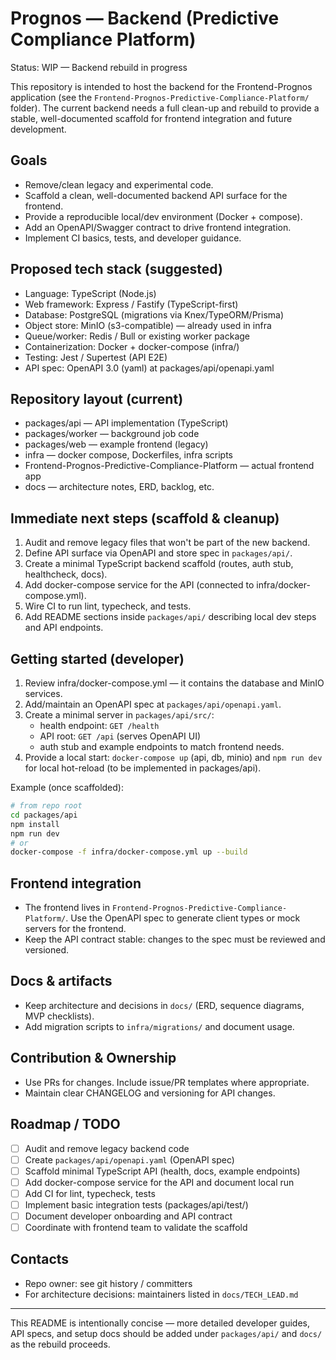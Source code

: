 # Prognos — Backend (Predictive Compliance Platform)

Status: WIP — Backend rebuild in progress

This repository is intended to host the backend for the Frontend-Prognos application (see the `Frontend-Prognos-Predictive-Compliance-Platform/` folder). The current backend needs a full clean-up and rebuild to provide a stable, well-documented scaffold for frontend integration and future development.

## Goals
- Remove/clean legacy and experimental code.
- Scaffold a clean, well-documented backend API surface for the frontend.
- Provide a reproducible local/dev environment (Docker + compose).
- Add an OpenAPI/Swagger contract to drive frontend integration.
- Implement CI basics, tests, and developer guidance.

## Proposed tech stack (suggested)
- Language: TypeScript (Node.js)
- Web framework: Express / Fastify (TypeScript-first)
- Database: PostgreSQL (migrations via Knex/TypeORM/Prisma)
- Object store: MinIO (s3-compatible) — already used in infra
- Queue/worker: Redis / Bull or existing worker package
- Containerization: Docker + docker-compose (infra/)
- Testing: Jest / Supertest (API E2E)
- API spec: OpenAPI 3.0 (yaml) at packages/api/openapi.yaml

## Repository layout (current)
- packages/api — API implementation (TypeScript)
- packages/worker — background job code
- packages/web — example frontend (legacy)
- infra — docker compose, Dockerfiles, infra scripts
- Frontend-Prognos-Predictive-Compliance-Platform — actual frontend app
- docs — architecture notes, ERD, backlog, etc.

## Immediate next steps (scaffold & cleanup)
1. Audit and remove legacy files that won't be part of the new backend.
2. Define API surface via OpenAPI and store spec in `packages/api/`.
3. Create a minimal TypeScript backend scaffold (routes, auth stub, healthcheck, docs).
4. Add docker-compose service for the API (connected to infra/docker-compose.yml).
5. Wire CI to run lint, typecheck, and tests.
6. Add README sections inside `packages/api/` describing local dev steps and API endpoints.

## Getting started (developer)
1. Review infra/docker-compose.yml — it contains the database and MinIO services.
2. Add/maintain an OpenAPI spec at `packages/api/openapi.yaml`.
3. Create a minimal server in `packages/api/src/`:
   - health endpoint: `GET /health`
   - API root: `GET /api` (serves OpenAPI UI)
   - auth stub and example endpoints to match frontend needs.
4. Provide a local start: `docker-compose up` (api, db, minio) and `npm run dev` for local hot-reload (to be implemented in packages/api).

Example (once scaffolded):
```bash
# from repo root
cd packages/api
npm install
npm run dev
# or
docker-compose -f infra/docker-compose.yml up --build
```

## Frontend integration
- The frontend lives in `Frontend-Prognos-Predictive-Compliance-Platform/`. Use the OpenAPI spec to generate client types or mock servers for the frontend.
- Keep the API contract stable: changes to the spec must be reviewed and versioned.

## Docs & artifacts
- Keep architecture and decisions in `docs/` (ERD, sequence diagrams, MVP checklists).
- Add migration scripts to `infra/migrations/` and document usage.

## Contribution & Ownership
- Use PRs for changes. Include issue/PR templates where appropriate.
- Maintain clear CHANGELOG and versioning for API changes.

## Roadmap / TODO
- [ ] Audit and remove legacy backend code
- [ ] Create `packages/api/openapi.yaml` (OpenAPI spec)
- [ ] Scaffold minimal TypeScript API (health, docs, example endpoints)
- [ ] Add docker-compose service for the API and document local run
- [ ] Add CI for lint, typecheck, tests
- [ ] Implement basic integration tests (packages/api/test/)
- [ ] Document developer onboarding and API contract
- [ ] Coordinate with frontend team to validate the scaffold

## Contacts
- Repo owner: see git history / committers
- For architecture decisions: maintainers listed in `docs/TECH_LEAD.md`

---

This README is intentionally concise — more detailed developer guides, API specs, and setup docs should be added under `packages/api/` and `docs/` as the rebuild proceeds.

